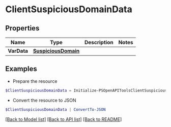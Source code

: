 # ClientSuspiciousDomainData
## Properties

Name | Type | Description | Notes
------------ | ------------- | ------------- | -------------
**VarData** | [**SuspiciousDomain**](SuspiciousDomain.md) |  | 

## Examples

- Prepare the resource
```powershell
$ClientSuspiciousDomainData = Initialize-PSOpenAPIToolsClientSuspiciousDomainData  -VarData null
```

- Convert the resource to JSON
```powershell
$ClientSuspiciousDomainData | ConvertTo-JSON
```

[[Back to Model list]](../README.md#documentation-for-models) [[Back to API list]](../README.md#documentation-for-api-endpoints) [[Back to README]](../README.md)

